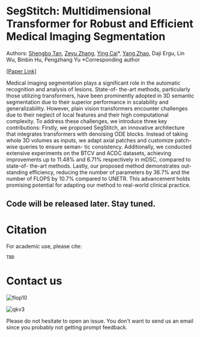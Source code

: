 # SegStitch: Multidimensional Transformer for Robust and Efficient Medical Imaging Segmentation

Authors: [Shengbo Tan](https://github.com/goblin327), [Zeyu Zhang](https://steve-zeyu-zhang.github.io/), [Ying Cai](https://ieeexplore.ieee.org/author/37087137422)*, [Yang Zhao](https://yangyangkiki.github.io/), Daji Ergu, Lin Wu, Binbin Hu, Pengzhang Yu
*Corresponding author

[[Paper Link]()]

Medical imaging segmentation plays a significant
role in the automatic recognition and analysis of lesions. State-of-
the-art methods, particularly those utilizing transformers, have
been prominently adopted in 3D semantic segmentation due to
their superior performance in scalability and generalizability.
However, plain vision transformers encounter challenges due
to their neglect of local features and their high computational
complexity. To address these challenges, we introduce three
key contributions: Firstly, we proposed SegStitch, an innovative
architecture that integrates transformers with denoising ODE
blocks. Instead of taking whole 3D volumes as inputs, we adapt
axial patches and customize patch-wise queries to ensure seman-
tic consistency. Additionally, we conducted extensive experiments
on the BTCV and ACDC datasets, achieving improvements up to
11.48% and 6.71% respectively in mDSC, compared to state-of-
the-art methods. Lastly, our proposed method demonstrates out-
standing efficiency, reducing the number of parameters by 36.7%
and the number of FLOPS by 10.7% compared to UNETR.
This advancement holds promising potential for adapting our
method to real-world clinical practice. 

## Code will be released later. Stay tuned.

# Citation

For academic use, please cite:
```
TBD
```

# Contact us
![flop10](https://github.com/user-attachments/assets/2f2e679c-1933-41b1-84af-513e25791c2d)

![qkv3](https://github.com/user-attachments/assets/18803fe5-c9ec-4e67-9980-7479d3f810ac)

Please do not hesitate to open an issue. You don't want to send us an email since you probably not getting prompt feedback.
